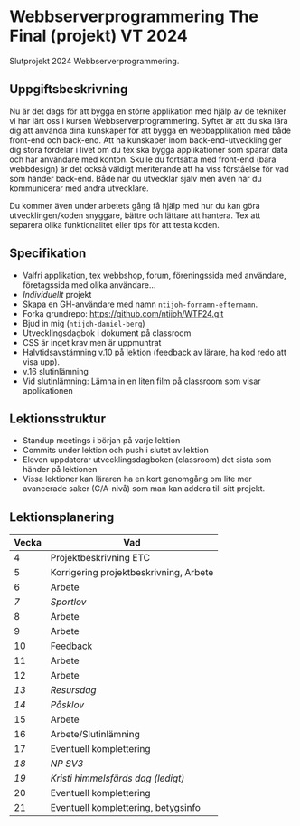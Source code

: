 # Webbserverprogrammering The Final (projekt) VT 2024

Slutprojekt 2024 Webbserverprogrammering.

##  Uppgiftsbeskrivning

Nu är det dags för att bygga en större applikation med hjälp av de tekniker vi har lärt oss i kursen Webbserverprogrammering. Syftet är att du ska lära dig att använda dina kunskaper för att bygga en webbapplikation med både front-end och back-end. Att ha kunskaper inom back-end-utveckling ger dig stora fördelar i livet om du tex ska bygga applikationer som sparar data och har användare med konton. Skulle du fortsätta med front-end (bara webbdesign) är det också väldigt meriterande att ha viss förståelse för vad som händer back-end. Både när du utvecklar själv men även när du kommunicerar med andra utvecklare.

Du kommer även under arbetets gång få hjälp med hur du kan göra utvecklingen/koden snyggare, bättre och lättare att hantera. Tex att separera olika funktionalitet eller tips för att testa koden. 

##  Specifikation
- Valfri applikation, tex webbshop, forum, föreningssida med användare, företagssida med olika användare...
- *Individuellt* projekt
- Skapa en GH-användare med namn `ntijoh-fornamn-efternamn`.
- Forka grundrepo: https://github.com/ntijoh/WTF24.git
- Bjud in mig (`ntijoh-daniel-berg`)
- Utvecklingsdagbok i dokument på classroom
- CSS är inget krav men är uppmuntrat
- Halvtidsavstämning v.10 på lektion (feedback av lärare, ha kod redo att visa upp). 
- v.16 slutinlämning
- Vid slutinlämning: Lämna in en liten film på classroom som visar applikationen 

## Lektionsstruktur
- Standup meetings i början på varje lektion
- Commits under lektion och push i slutet av lektion
- Eleven uppdaterar utvecklingsdagboken (classroom) det sista som händer på lektionen
- Vissa lektioner kan läraren ha en kort genomgång om lite mer avancerade saker (C/A-nivå) som man kan addera till sitt projekt.

## Lektionsplanering

| Vecka 	| Vad                                    	|
|-------	|----------------------------------------	|
| 4     	| Projektbeskrivning ETC                 	|
| 5     	| Korrigering projektbeskrivning, Arbete 	|
| 6     	| Arbete                                 	|
| _7_   	| _Sportlov_                             	|
| 8     	| Arbete                                 	|
| 9     	| Arbete                                 	|
| 10    	| Feedback                               	|
| 11    	| Arbete                                 	|
| 12    	| Arbete                                 	|
| _13_    | _Resursdag_                           	|
| _14_  	| _Påsklov_                              	|
| 15    	| Arbete                                 	|
| 16    	| Arbete/Slutinlämning                   	|                                
| 17    	| Eventuell komplettering                 |
| _18_    | _NP SV3_                               	|
| _19_    | _Kristi himmelsfärds dag (ledigt)_      |
| 20    	| Eventuell komplettering                	|
| 21     	| Eventuell komplettering, betygsinfo    	|
